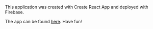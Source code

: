 This application was created with Create React App and deployed with Firebase. 

The app can be found [here](https://app-database-9f3c6.firebaseapp.com/). Have fun!
